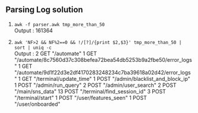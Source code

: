## Parsing Log solution

1. `awk -f parser.awk tmp_more_than_50`\
   Output : 161364

2. `awk 'NF>2 && NF%2==0 && !/[?]/{print $2,$3}' tmp_more_than_50 | sort | uniq -c`\
   Output : 
   2 GET "/automate"
   1 GET "/automate/8c7560d37c308befea72bea54db5253b9a2fbe50/error_logs"
   1 GET "/automate/9d1f22d3e2df4170283248234c7ba39618a02d42/error_logs"
   1 GET "/terminal/update_time"
   1 POST "/admin/blacklist_and_block_ip"
   1 POST "/admin/run_query"
   2 POST "/admin/user_search"
   2 POST "/main/sns_data"
  13 POST "/terminal/find_session_id"
   3 POST "/terminal/start"
   1 POST "/user/features_seen"
   1 POST "/user/onboarded"
  